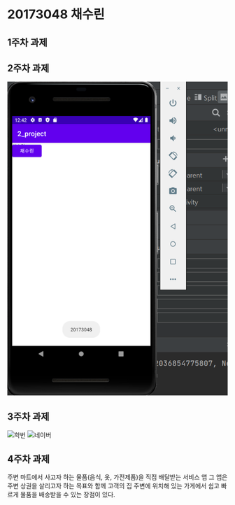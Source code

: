 # 20173048 채수린

## 1주차 과제

## 2주차 과제
  <img width="" height="" src="./png/캡스톤디자인 2주차 과제.png"></img>


## 3주차 과제
  
<img width="428" alt="학번" src="https://user-images.githubusercontent.com/90250294/133836729-d7c6cd94-6ff8-4bb9-8a73-9eacbffbd3e8.png">
<img width="425" alt="네이버" src="https://user-images.githubusercontent.com/90250294/133836764-d99dd43b-0798-468f-b496-4669923cf989.png">

## 4주차 과제
주변 마트에서 사고자 하는 물품(음식, 옷, 가전제품)을 직접 배달받는 서비스 앱
그 앱은 주변 상권을 살리고자 하는 목표와 함께 고객의 집 주변에 위치해 있는
가게에서 쉽고 빠르게 물품을 배송받을 수 있는 장점이 있다. 
